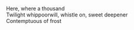 Here, where a thousand    
Twilight whippoorwill, whistle on, sweet deepener    
Contemptuous of frost    

